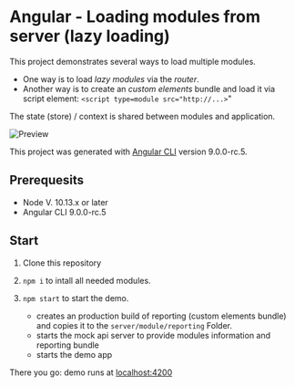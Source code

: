 # Angular - Loading modules from server (lazy loading)

This project demonstrates several ways to load multiple modules. 

* One way is to load *lazy modules* via the *router*. 
* Another way is to create an *custom elements* bundle and load it via script element: `<script type=module src="http://...>`"

The state (store) / context is shared between modules and application.

![Preview](demo-preview.png)
 
This project was generated with [Angular CLI](https://github.com/angular/angular-cli) version 9.0.0-rc.5.

## Prerequesits


- Node V. 10.13.x or later
- Angular CLI 9.0.0-rc.5

## Start

1. Clone this repository

2. `npm i` to intall all needed modules.

3. `npm start` to start the demo.

    - creates an production build of reporting (custom elements bundle) and copies it to the `server/module/reporting` Folder.
    - starts the mock api server to provide modules information and reporting bundle
    - starts the demo app
  

There you go: demo runs at [localhost:4200](http://localhost:4200/#/dashboard)
